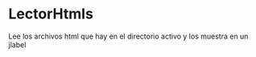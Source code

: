 LectorHtmls
===========

Lee los archivos html que hay en el directorio activo y los muestra en un jlabel
